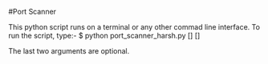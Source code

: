 #Port Scanner

This python script runs on a terminal or any other commad line interface.
To run the script, type:-
$ python port_scanner_harsh.py [<start port no.>] [<end port no.>]

The last two arguments are optional.
